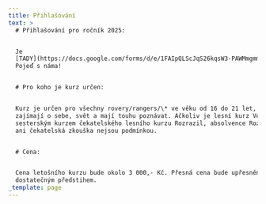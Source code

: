 ```yaml
---
title: Přihlašování
text: >
  # Přihlašování pro ročník 2025:


  Je
  [TADY](https://docs.google.com/forms/d/e/1FAIpQLScJqS26kqsW3-PAWMmgmm_HoLbmGcPJgtLfd1XRYJQfiR0RVg/viewform)!
  Pojeď s náma!


  # Pro koho je kurz určen:


  Kurz je určen pro všechny rovery/rangers/\* ve věku od 16 do 21 let, kteří se
  zajímají o sebe, svět a mají touhu poznávat. Ačkoliv je lesní kurz Veronica
  sesterským kurzem čekatelského lesního kurzu Rozrazil, absolvence Rozrazilu
  ani čekatelská zkouška nejsou podmínkou.


  # Cena:


  Cena letošního kurzu bude okolo 3 000,- Kč. Přesná cena bude upřesněna s
  dostatečným předstihem.
_template: page
---
```


